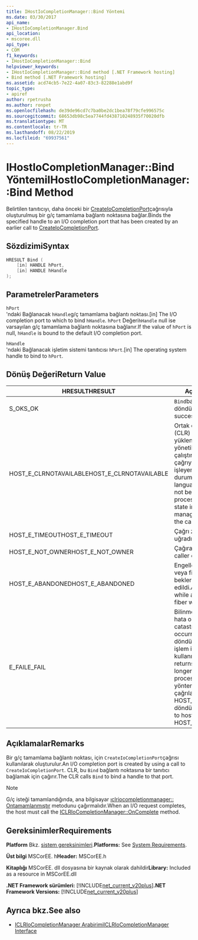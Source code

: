 ```yaml
---
title: IHostIoCompletionManager::Bind Yöntemi
ms.date: 03/30/2017
api_name:
- IHostIoCompletionManager.Bind
api_location:
- mscoree.dll
api_type:
- COM
f1_keywords:
- IHostIoCompletionManager::Bind
helpviewer_keywords:
- IHostIoCompletionManager::Bind method [.NET Framework hosting]
- Bind method [.NET Framework hosting]
ms.assetid: acd74cb5-7e22-4a07-83c3-82288e1abd9f
topic_type:
- apiref
author: rpetrusha
ms.author: ronpet
ms.openlocfilehash: de39de96cd7c7ba0be2dc1bea78f79cfe996575c
ms.sourcegitcommit: 68653db98c5ea7744fd438710248935f70020dfb
ms.translationtype: MT
ms.contentlocale: tr-TR
ms.lasthandoff: 08/22/2019
ms.locfileid: "69937561"
---
```

# <a name="ihostiocompletionmanagerbind-method"></a><span data-ttu-id="51bb2-102">IHostIoCompletionManager::Bind Yöntemi</span><span class="sxs-lookup"><span data-stu-id="51bb2-102">IHostIoCompletionManager::Bind Method</span></span>
<span data-ttu-id="51bb2-103">Belirtilen tanıtıcıyı, daha önceki bir [CreateIoCompletionPort](../../../../docs/framework/unmanaged-api/hosting/ihostiocompletionmanager-createiocompletionport-method.md)çağrısıyla oluşturulmuş bir g/ç tamamlama bağlantı noktasına bağlar.</span><span class="sxs-lookup"><span data-stu-id="51bb2-103">Binds the specified handle to an I/O completion port that has been created by an earlier call to [CreateIoCompletionPort](../../../../docs/framework/unmanaged-api/hosting/ihostiocompletionmanager-createiocompletionport-method.md).</span></span>  
  
## <a name="syntax"></a><span data-ttu-id="51bb2-104">Sözdizimi</span><span class="sxs-lookup"><span data-stu-id="51bb2-104">Syntax</span></span>  
  
```cpp  
HRESULT Bind (  
    [in] HANDLE hPort,  
    [in] HANDLE hHandle  
);  
```  
  
## <a name="parameters"></a><span data-ttu-id="51bb2-105">Parametreler</span><span class="sxs-lookup"><span data-stu-id="51bb2-105">Parameters</span></span>  
 `hPort`  
 <span data-ttu-id="51bb2-106">'ndaki Bağlanacak `hHandle`g/ç tamamlama bağlantı noktası.</span><span class="sxs-lookup"><span data-stu-id="51bb2-106">[in] The I/O completion port to which to bind `hHandle`.</span></span> <span data-ttu-id="51bb2-107">`hPort` Değeri`hHandle` null ise varsayılan g/ç tamamlama bağlantı noktasına bağlanır.</span><span class="sxs-lookup"><span data-stu-id="51bb2-107">If the value of `hPort` is null, `hHandle` is bound to the default I/O completion port.</span></span>  
  
 `hHandle`  
 <span data-ttu-id="51bb2-108">'ndaki Bağlanacak işletim sistemi tanıtıcısı `hPort`.</span><span class="sxs-lookup"><span data-stu-id="51bb2-108">[in] The operating system handle to bind to `hPort`.</span></span>  
  
## <a name="return-value"></a><span data-ttu-id="51bb2-109">Dönüş Değeri</span><span class="sxs-lookup"><span data-stu-id="51bb2-109">Return Value</span></span>  
  
|<span data-ttu-id="51bb2-110">HRESULT</span><span class="sxs-lookup"><span data-stu-id="51bb2-110">HRESULT</span></span>|<span data-ttu-id="51bb2-111">Açıklama</span><span class="sxs-lookup"><span data-stu-id="51bb2-111">Description</span></span>|  
|-------------|-----------------|  
|<span data-ttu-id="51bb2-112">S_OK</span><span class="sxs-lookup"><span data-stu-id="51bb2-112">S_OK</span></span>|<span data-ttu-id="51bb2-113">`Bind`başarıyla döndürüldü.</span><span class="sxs-lookup"><span data-stu-id="51bb2-113">`Bind` returned successfully.</span></span>|  
|<span data-ttu-id="51bb2-114">HOST_E_CLRNOTAVAILABLE</span><span class="sxs-lookup"><span data-stu-id="51bb2-114">HOST_E_CLRNOTAVAILABLE</span></span>|<span data-ttu-id="51bb2-115">Ortak dil çalışma zamanı (CLR) bir işleme yüklenmemiş veya CLR yönetilen kodu çalıştıramayacağı veya çağrıyı başarıyla işleyemediği bir durumda.</span><span class="sxs-lookup"><span data-stu-id="51bb2-115">The common language runtime (CLR) has not been loaded into a process, or the CLR is in a state in which it cannot run managed code or process the call successfully.</span></span>|  
|<span data-ttu-id="51bb2-116">HOST_E_TIMEOUT</span><span class="sxs-lookup"><span data-stu-id="51bb2-116">HOST_E_TIMEOUT</span></span>|<span data-ttu-id="51bb2-117">Çağrı zaman aşımına uğradı.</span><span class="sxs-lookup"><span data-stu-id="51bb2-117">The call timed out.</span></span>|  
|<span data-ttu-id="51bb2-118">HOST_E_NOT_OWNER</span><span class="sxs-lookup"><span data-stu-id="51bb2-118">HOST_E_NOT_OWNER</span></span>|<span data-ttu-id="51bb2-119">Çağıranın kilidi yoktur.</span><span class="sxs-lookup"><span data-stu-id="51bb2-119">The caller does not own the lock.</span></span>|  
|<span data-ttu-id="51bb2-120">HOST_E_ABANDONED</span><span class="sxs-lookup"><span data-stu-id="51bb2-120">HOST_E_ABANDONED</span></span>|<span data-ttu-id="51bb2-121">Engellenen bir iş parçacığı veya fiber üzerinde beklerken bir olay iptal edildi.</span><span class="sxs-lookup"><span data-stu-id="51bb2-121">An event was canceled while a blocked thread or fiber was waiting on it.</span></span>|  
|<span data-ttu-id="51bb2-122">E_FAIL</span><span class="sxs-lookup"><span data-stu-id="51bb2-122">E_FAIL</span></span>|<span data-ttu-id="51bb2-123">Bilinmeyen bir çok zararlı hata oluştu.</span><span class="sxs-lookup"><span data-stu-id="51bb2-123">An unknown catastrophic failure occurred.</span></span> <span data-ttu-id="51bb2-124">Bir yöntem E_FAıL döndürdüğünde, CLR artık işlem içinde kullanılamaz.</span><span class="sxs-lookup"><span data-stu-id="51bb2-124">When a method returns E_FAIL, the CLR is no longer usable within the process.</span></span> <span data-ttu-id="51bb2-125">Barındırma yöntemlerine yapılan sonraki çağrılar HOST_E_CLRNOTAVAILABLE döndürür.</span><span class="sxs-lookup"><span data-stu-id="51bb2-125">Subsequent calls to hosting methods return HOST_E_CLRNOTAVAILABLE.</span></span>|  
  
## <a name="remarks"></a><span data-ttu-id="51bb2-126">Açıklamalar</span><span class="sxs-lookup"><span data-stu-id="51bb2-126">Remarks</span></span>  
 <span data-ttu-id="51bb2-127">Bir g/ç tamamlama bağlantı noktası, için `CreateIoCompletionPort`çağrısı kullanılarak oluşturulur.</span><span class="sxs-lookup"><span data-stu-id="51bb2-127">An I/O completion port is created by using a call to `CreateIoCompletionPort`.</span></span> <span data-ttu-id="51bb2-128">CLR, bu `Bind` bağlantı noktasına bir tanıtıcı bağlamak için çağırır.</span><span class="sxs-lookup"><span data-stu-id="51bb2-128">The CLR calls `Bind` to bind a handle to that port.</span></span>  
  
> [!NOTE]
> <span data-ttu-id="51bb2-129">G/ç isteği tamamlandığında, ana bilgisayar [ıclriocompletionmanager:: Ontamamlanmıştır](../../../../docs/framework/unmanaged-api/hosting/iclriocompletionmanager-oncomplete-method.md) metodunu çağırmalıdır.</span><span class="sxs-lookup"><span data-stu-id="51bb2-129">When an I/O request completes, the host must call the [ICLRIoCompletionManager::OnComplete](../../../../docs/framework/unmanaged-api/hosting/iclriocompletionmanager-oncomplete-method.md) method.</span></span>  
  
## <a name="requirements"></a><span data-ttu-id="51bb2-130">Gereksinimler</span><span class="sxs-lookup"><span data-stu-id="51bb2-130">Requirements</span></span>  
 <span data-ttu-id="51bb2-131">**Platform** Bkz. [sistem gereksinimleri](../../../../docs/framework/get-started/system-requirements.md).</span><span class="sxs-lookup"><span data-stu-id="51bb2-131">**Platforms:** See [System Requirements](../../../../docs/framework/get-started/system-requirements.md).</span></span>  
  
 <span data-ttu-id="51bb2-132">**Üst bilgi** MSCorEE. h</span><span class="sxs-lookup"><span data-stu-id="51bb2-132">**Header:** MSCorEE.h</span></span>  
  
 <span data-ttu-id="51bb2-133">**Kitaplığı** MSCorEE. dll dosyasına bir kaynak olarak dahildir</span><span class="sxs-lookup"><span data-stu-id="51bb2-133">**Library:** Included as a resource in MSCorEE.dll</span></span>  
  
 <span data-ttu-id="51bb2-134">**.NET Framework sürümleri:** [!INCLUDE[net_current_v20plus](../../../../includes/net-current-v20plus-md.md)]</span><span class="sxs-lookup"><span data-stu-id="51bb2-134">**.NET Framework Versions:** [!INCLUDE[net_current_v20plus](../../../../includes/net-current-v20plus-md.md)]</span></span>  
  
## <a name="see-also"></a><span data-ttu-id="51bb2-135">Ayrıca bkz.</span><span class="sxs-lookup"><span data-stu-id="51bb2-135">See also</span></span>

- [<span data-ttu-id="51bb2-136">ICLRIoCompletionManager Arabirimi</span><span class="sxs-lookup"><span data-stu-id="51bb2-136">ICLRIoCompletionManager Interface</span></span>](../../../../docs/framework/unmanaged-api/hosting/iclriocompletionmanager-interface.md)
